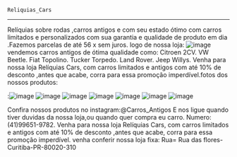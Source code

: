                                                                Reliquias_Cars
-------------------------------------------------------------------------------------------------------------------------------------------------------

Relíquias sobre rodas ,carros antigos e com seu estado ótimo com carros limitados e personalizados com sua garantia e qualidade de produto em dia .Fazemos parcelas de até 56 x sem juros.
logo de nossa loja:   ![image](https://user-images.githubusercontent.com/113630318/194378750-80d1e241-472e-411b-a29d-d19e1da1f13e.png)
vendemos carros antigos de ótima qualidade como:
Citroen 2CV.
VW Beetle.
Fiat Topolino.
Tucker Torpedo.
Land Rover.
Jeep Willys.
Venha para nossa loja Relíquias Cars, com carros limitados e antigos com até 10% de desconto ,antes que acabe, corra para essa promoção imperdível.fotos dos nossos produtos:


:![image](https://user-images.githubusercontent.com/113630318/194380213-6c0ebd15-46b6-493c-bfac-7dbff7699d23.png)
![image](https://user-images.githubusercontent.com/113630318/194380253-644c5e83-ba3d-439c-8331-3f7428e30bf0.png)
![image](https://user-images.githubusercontent.com/113630318/194380273-5d5f5a70-5ba8-4457-b12b-11251d685066.png)
![image](https://user-images.githubusercontent.com/113630318/194380295-4cda374f-e850-4092-a62a-1a8bee2ee26b.png)
![image](https://user-images.githubusercontent.com/113630318/194380317-b603d560-ceca-4c08-9af7-7e031d7530c4.png)
![image](https://user-images.githubusercontent.com/113630318/194380344-cd20c762-bd03-4bdf-bacb-d72db99a5db2.png)
![image](https://user-images.githubusercontent.com/113630318/194380364-e6576654-9a41-48fb-af9b-1902923a90a2.png)

Confira nossos produtos no instagram:@Carros_Antigos E nos ligue quando tiver duvidas da nossa loja,ou quando quer compra eu carro. Numero:(41)99651-9782.
Venha para nossa loja Relíquias Cars, com carros limitados e antigos com até 10% de desconto ,antes que acabe, corra para essa promoção imperdível. venha conferir nossa loja fixa: Rua= Rua das flores-Curitiba-PR-80020-310
